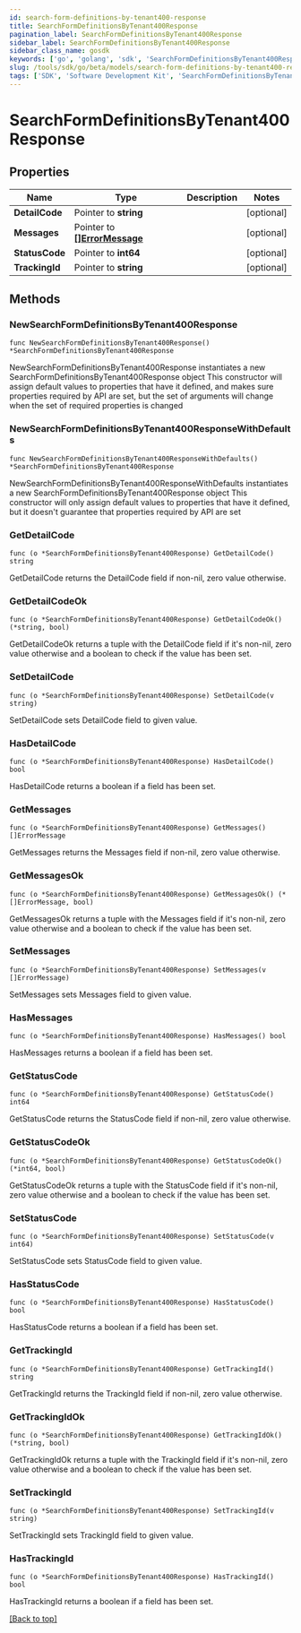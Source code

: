 ```yaml
---
id: search-form-definitions-by-tenant400-response
title: SearchFormDefinitionsByTenant400Response
pagination_label: SearchFormDefinitionsByTenant400Response
sidebar_label: SearchFormDefinitionsByTenant400Response
sidebar_class_name: gosdk
keywords: ['go', 'golang', 'sdk', 'SearchFormDefinitionsByTenant400Response'] 
slug: /tools/sdk/go/beta/models/search-form-definitions-by-tenant400-response
tags: ['SDK', 'Software Development Kit', 'SearchFormDefinitionsByTenant400Response']
---
```


# SearchFormDefinitionsByTenant400Response

## Properties

Name | Type | Description | Notes
------------ | ------------- | ------------- | -------------
**DetailCode** |  Pointer to **string** |  | [optional] 
**Messages** |  Pointer to [**[]ErrorMessage**](error-message) |  | [optional] 
**StatusCode** |  Pointer to **int64** |  | [optional] 
**TrackingId** |  Pointer to **string** |  | [optional] 

## Methods

### NewSearchFormDefinitionsByTenant400Response

`func NewSearchFormDefinitionsByTenant400Response() *SearchFormDefinitionsByTenant400Response`

NewSearchFormDefinitionsByTenant400Response instantiates a new SearchFormDefinitionsByTenant400Response object
This constructor will assign default values to properties that have it defined,
and makes sure properties required by API are set, but the set of arguments
will change when the set of required properties is changed

### NewSearchFormDefinitionsByTenant400ResponseWithDefaults

`func NewSearchFormDefinitionsByTenant400ResponseWithDefaults() *SearchFormDefinitionsByTenant400Response`

NewSearchFormDefinitionsByTenant400ResponseWithDefaults instantiates a new SearchFormDefinitionsByTenant400Response object
This constructor will only assign default values to properties that have it defined,
but it doesn't guarantee that properties required by API are set

### GetDetailCode

`func (o *SearchFormDefinitionsByTenant400Response) GetDetailCode() string`

GetDetailCode returns the DetailCode field if non-nil, zero value otherwise.

### GetDetailCodeOk

`func (o *SearchFormDefinitionsByTenant400Response) GetDetailCodeOk() (*string, bool)`

GetDetailCodeOk returns a tuple with the DetailCode field if it's non-nil, zero value otherwise
and a boolean to check if the value has been set.

### SetDetailCode

`func (o *SearchFormDefinitionsByTenant400Response) SetDetailCode(v string)`

SetDetailCode sets DetailCode field to given value.

### HasDetailCode

`func (o *SearchFormDefinitionsByTenant400Response) HasDetailCode() bool`

HasDetailCode returns a boolean if a field has been set.

### GetMessages

`func (o *SearchFormDefinitionsByTenant400Response) GetMessages() []ErrorMessage`

GetMessages returns the Messages field if non-nil, zero value otherwise.

### GetMessagesOk

`func (o *SearchFormDefinitionsByTenant400Response) GetMessagesOk() (*[]ErrorMessage, bool)`

GetMessagesOk returns a tuple with the Messages field if it's non-nil, zero value otherwise
and a boolean to check if the value has been set.

### SetMessages

`func (o *SearchFormDefinitionsByTenant400Response) SetMessages(v []ErrorMessage)`

SetMessages sets Messages field to given value.

### HasMessages

`func (o *SearchFormDefinitionsByTenant400Response) HasMessages() bool`

HasMessages returns a boolean if a field has been set.

### GetStatusCode

`func (o *SearchFormDefinitionsByTenant400Response) GetStatusCode() int64`

GetStatusCode returns the StatusCode field if non-nil, zero value otherwise.

### GetStatusCodeOk

`func (o *SearchFormDefinitionsByTenant400Response) GetStatusCodeOk() (*int64, bool)`

GetStatusCodeOk returns a tuple with the StatusCode field if it's non-nil, zero value otherwise
and a boolean to check if the value has been set.

### SetStatusCode

`func (o *SearchFormDefinitionsByTenant400Response) SetStatusCode(v int64)`

SetStatusCode sets StatusCode field to given value.

### HasStatusCode

`func (o *SearchFormDefinitionsByTenant400Response) HasStatusCode() bool`

HasStatusCode returns a boolean if a field has been set.

### GetTrackingId

`func (o *SearchFormDefinitionsByTenant400Response) GetTrackingId() string`

GetTrackingId returns the TrackingId field if non-nil, zero value otherwise.

### GetTrackingIdOk

`func (o *SearchFormDefinitionsByTenant400Response) GetTrackingIdOk() (*string, bool)`

GetTrackingIdOk returns a tuple with the TrackingId field if it's non-nil, zero value otherwise
and a boolean to check if the value has been set.

### SetTrackingId

`func (o *SearchFormDefinitionsByTenant400Response) SetTrackingId(v string)`

SetTrackingId sets TrackingId field to given value.

### HasTrackingId

`func (o *SearchFormDefinitionsByTenant400Response) HasTrackingId() bool`

HasTrackingId returns a boolean if a field has been set.


[[Back to top]](#) 



